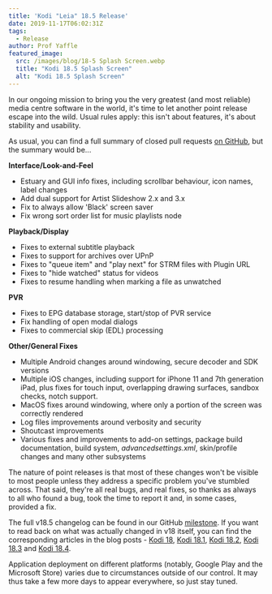 ```yaml
---
title: 'Kodi "Leia" 18.5 Release'
date: 2019-11-17T06:02:31Z
tags:
  - Release
author: Prof Yaffle
featured_image:
  src: /images/blog/18-5 Splash Screen.webp
  title: "Kodi 18.5 Splash Screen"
  alt: "Kodi 18.5 Splash Screen"
---
```


In our ongoing mission to bring you the very greatest (and most reliable) media centre software in the world, it's time to let another point release escape into the wild. Usual rules apply: this isn't about features, it's about stability and usability.

As usual, you can find a full summary of closed pull requests [on GitHub](https://github.com/xbmc/xbmc/pulls?page=1&q=is%3Apr+sort%3Aupdated-desc+milestone%3A%22Leia+18.5%22+label%3A%22v18+Leia%22), but the summary would be...

**Interface/Look-and-Feel**

- Estuary and GUI info fixes, including scrollbar behaviour, icon names, label changes
- Add dual support for Artist Slideshow 2.x and 3.x
- Fix to always allow 'Black' screen saver
- Fix wrong sort order list for music playlists node

**Playback/Display**

- Fixes to external subtitle playback
- Fixes to support for archives over UPnP
- Fixes to "queue item" and "play next" for STRM files with Plugin URL
- Fixes to "hide watched" status for videos
- Fixes to resume handling when marking a file as unwatched

**PVR**

- Fixes to EPG database storage, start/stop of PVR service
- Fix handling of open modal dialogs
- Fixes to commercial skip (EDL) processing

**Other/General Fixes**

- Multiple Android changes around windowing, secure decoder and SDK versions
- Multiple iOS changes, including support for iPhone 11 and 7th generation iPad, plus fixes for touch input, overlapping drawing surfaces, sandbox checks, notch support.
- MacOS fixes around windowing, where only a portion of the screen was correctly rendered
- Log files improvements around verbosity and security
- Shoutcast improvements
- Various fixes and improvements to add-on settings, package build documentation, build system, _advancedsettings.xml_, skin/profile changes and many other subsystems

The nature of point releases is that most of these changes won't be visible to most people unless they address a specific problem you've stumbled across. That said, they're all real bugs, and real fixes, so thanks as always to all who found a bug, took the time to report it and, in some cases, provided a fix.

The full v18.5 changelog can be found in our GitHub [milestone](https://github.com/xbmc/xbmc/compare/18.4-Leia...18.5-Leia). If you want to read back on what was actually changed in v18 itself, you can find the corresponding articles in the blog posts - [Kodi 18](https://kodi.tv/article/kodi-180), [Kodi 18.1](https://kodi.tv/article/kodi-v181-leia-rc1), [Kodi 18.2](https://kodi.tv/article/kodi-leia-182-release), [Kodi 18.3](https://kodi.tv/article/kodi-leia-183-release) and [Kodi 18.4](https://kodi.tv/article/kodi-leia-184-release).

Application deployment on different platforms (notably, Google Play and the Microsoft Store) varies due to circumstances outside of our control. It may thus take a few more days to appear everywhere, so just stay tuned.
